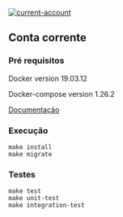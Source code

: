 [![current-account](https://circleci.com/gh/flaviozantut/current-account.svg?style=svg)](https://circleci.com/gh/flaviozantut/current-account)


## Conta corrente


### Pré requisitos

Docker version 19.03.12

Docker-compose version 1.26.2



[Documentação](docs/)



### Execução

    make install
    make migrate


### Testes

    make test
    make unit-test
    make integration-test